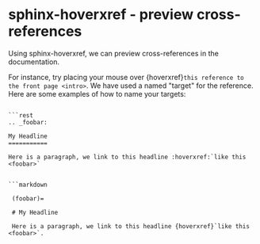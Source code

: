 # sphinx-hoverxref - preview cross-references

Using sphinx-hoverxref, we can preview cross-references in the documentation.

For instance, try placing your mouse over {hoverxref}`this reference to the front page <intro>`.
We have used a named "target" for the reference. Here are some examples of how to name your targets:

```{tab} reStructuredText

```rest
.. _foobar:

My Headline
===========

Here is a paragraph, we link to this headline :hoverxref:`like this <foobar>`
```

```{tab} MyST

```markdown

 (foobar)=
 
 # My Headline
 
 Here is a paragraph, we link to this headline {hoverxref}`like this <foobar>`.
```
